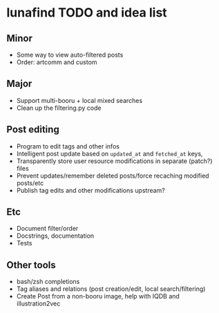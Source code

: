 # lunafind TODO and idea list

## Minor

- Some way to view auto-filtered posts
- Order: artcomm and custom

## Major

- Support multi-booru + local mixed searches
- Clean up the filtering.py code

## Post editing

- Program to edit tags and other infos
- Intelligent post update based on `updated_at` and `fetched_at` keys,
- Transparently store user resource modifications in separate (patch?) files
- Prevent updates/remember deleted posts/force recaching modified posts/etc
- Publish tag edits and other modifications upstream?

## Etc

- Document filter/order
- Docstrings, documentation
- Tests

## Other tools

- bash/zsh completions
- Tag aliases and relations (post creation/edit, local search/filtering)
- Create Post from a non-booru image, help with IQDB and illustration2vec
